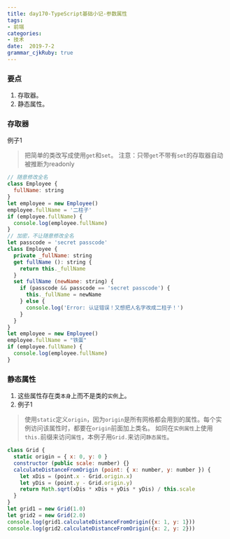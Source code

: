 ```yaml
---
title: day170-TypeScript基础小记-参数属性
tags: 
- 前端
categories: 
- 技术
date:  2019-7-2
grammar_cjkRuby: true
---
```

### 要点

1. 存取器。
2. 静态属性。
<!--more-->

### 存取器

例子1
> 把简单的类改写成使用`get`和`set`。
注意：只带`get`不带有`set`的存取器自动被推断为readonly

```js
// 随意修改全名
class Employee {
  fullName: string
}
let employee = new Employee()
employee.fullName = '二柱子'
if (employee.fullName) {
  console.log(employee.fullName)
}
// 加密，不让随意修改全名
let passcode = 'secret passcode'
class Employee {
  private _fullName: string
  get fullName (): string {
    return this._fullName
  }
  set fullName (newName: string) {
    if (passcode && passcode == 'secret passcode') {
      this._fullName = newName
    } else {
      console.log('Error: 认证错误！又想把人名字改成二柱子！')
    }
  }
}
let employee = new Employee()
employee.fullName = "铁蛋"
if (employee.fullName) {
  console.log(employee.fullName)
}
```

### 静态属性

1. 这些属性存在类`本身`上而不是类的`实例`上。
2. 例子1
> 使用`static`定义`origin`，因为`origin`是所有网格都会用到的属性。每个实例访问该属性时，都要在`origin`前面加上类名。
> 如同在`实例属性`上使用`this.`前缀来访问`属性`，本例子用`Grid.`来访问`静态属性`。

```js
class Grid {
  static origin = { x: 0, y: 0 }
  constructor (public scale: number) {}
  calculateDistanceFromOrigin (point: { x: number, y: number }) {
    let xDis = (point.x - Grid.origin.x)
    let yDis = (point.y - Grid.origin.y)
    return Math.sqrt(xDis * xDis + yDis * yDis) / this.scale
  }
}
let grid1 = new Grid(1.0)
let grid2 = new Grid(2.0)
console.log(grid1.calculateDistanceFromOrigin({x: 1, y: 1}))
console.log(grid2.calculateDistanceFromOrigin({x: 2, y: 2}))
```
